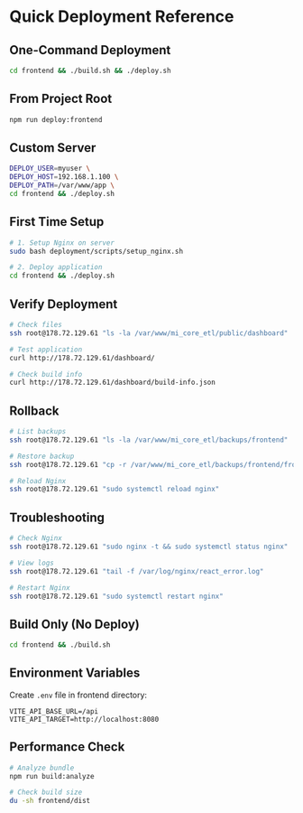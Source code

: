 # Quick Deployment Reference

## One-Command Deployment

```bash
cd frontend && ./build.sh && ./deploy.sh
```

## From Project Root

```bash
npm run deploy:frontend
```

## Custom Server

```bash
DEPLOY_USER=myuser \
DEPLOY_HOST=192.168.1.100 \
DEPLOY_PATH=/var/www/app \
cd frontend && ./deploy.sh
```

## First Time Setup

```bash
# 1. Setup Nginx on server
sudo bash deployment/scripts/setup_nginx.sh

# 2. Deploy application
cd frontend && ./deploy.sh
```

## Verify Deployment

```bash
# Check files
ssh root@178.72.129.61 "ls -la /var/www/mi_core_etl/public/dashboard"

# Test application
curl http://178.72.129.61/dashboard/

# Check build info
curl http://178.72.129.61/dashboard/build-info.json
```

## Rollback

```bash
# List backups
ssh root@178.72.129.61 "ls -la /var/www/mi_core_etl/backups/frontend"

# Restore backup
ssh root@178.72.129.61 "cp -r /var/www/mi_core_etl/backups/frontend/frontend_backup_YYYYMMDD_HHMMSS/* /var/www/mi_core_etl/public/dashboard/"

# Reload Nginx
ssh root@178.72.129.61 "sudo systemctl reload nginx"
```

## Troubleshooting

```bash
# Check Nginx
ssh root@178.72.129.61 "sudo nginx -t && sudo systemctl status nginx"

# View logs
ssh root@178.72.129.61 "tail -f /var/log/nginx/react_error.log"

# Restart Nginx
ssh root@178.72.129.61 "sudo systemctl restart nginx"
```

## Build Only (No Deploy)

```bash
cd frontend && ./build.sh
```

## Environment Variables

Create `.env` file in frontend directory:

```env
VITE_API_BASE_URL=/api
VITE_API_TARGET=http://localhost:8080
```

## Performance Check

```bash
# Analyze bundle
npm run build:analyze

# Check build size
du -sh frontend/dist
```
